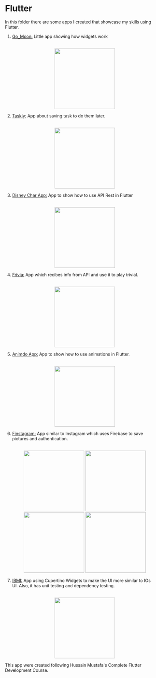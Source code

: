 # Flutter
In this folder there are some apps I created that showcase my skills using Flutter. 
1. [Go_Moon:](go_moon) Little app showing how widgets work
  <br></br><p align="center"><img src="go_moon/assets/git/mainScreen.png" width="200"></p>
3. [Taskly:](taskly) App about saving task to do them later.
   <br></br><p align="center"><img src="taskly/assets/git/mainScreen.png" width="200"></p>
5. [Disney Char App:](disneycharapp) App to show how to use API Rest in Flutter
   <br></br><p align="center"><img src="disneycharapp/assets/git/mainScreen.png" width="200"></p>
7. [Frivia:](friviaa) App which recibes info from API and use it to play trivial.
   <br></br><p align="center"><img src="friviaa/assets/git/mainScreen.png" width="200"></p>
9. [Animdo App:](animdo) App to show how to use animations in Flutter.
    <br></br><p align="center"><img src="animdo/assets/git/mainScreen.png" width="200"></p>
11. [Finstagram:](finstagram) App similar to Instagram which uses Firebase to save pictures and authentication.
    <br></br><p align="center"><img src="finstagram/assets/readme/mainScreen.png" width="200"> <img src="finstagram/assets/readme/register.png" width="200"><img src="finstagram/assets/readme/feed.png" width="200"> <img src="finstagram/assets/readme/profile.png" width="200"></p>
13. [IBMI:](ibmi) App using Cupertino Widgets to make the UI more similar to IOs UI. Also, it has unit testing and dependency testing.
    <br></br><p align="center"><img src="ibmi/assets/git/mainScreen.png" width="200"></p>

This app were created following Hussain Mustafa's Complete Flutter Development Course.
